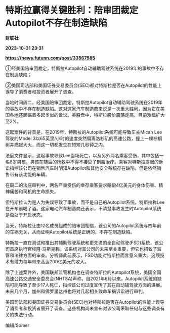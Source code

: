 # 特斯拉赢得关键胜利：陪审团裁定Autopilot不存在制造缺陷
**财联社**

**2023-10-31 23:31**

**https://news.futunn.com/post/33567585**

①经美国陪审团裁定，特斯拉Autopilot自动辅助驾驶系统在2019年的事故中不存在制造缺陷；

②美国司法部和美国证券交易委员会(SEC)都对特斯拉是否在Autopilot的性能上误导了消费者和投资者展开了调查。

当地时间周二，经美国陪审团裁定，特斯拉Autopilot自动辅助驾驶系统在2019年的事故中不存在制造缺陷。这对这家汽车制造商来说是一次重大胜利，因为它在美国各地还面临着多起类似的诉讼。美股盘中，特斯拉股价震荡走高，目前涨幅扩大至2%。

这起案件的背景是，在2019年，特斯拉的Autopilot系统可能导致车主Micah Lee驾驶的Model 3以65英里/小时的速度突然偏离洛杉矶的高速公路，撞上一棵棕榈树并燃起大火，而这一切都发生在短短几秒钟之内。

法庭文件显示，这起事故导致Lee当场死亡，以及另外两名乘客受伤，其中包括一名8岁男孩，男孩在随后的抢救中不得不接受了剖腹治疗。乘客对特斯拉提起的诉讼指控该公司在销售汽车时明知Autopilot和其他安全系统存在缺陷，但是依然销售带有该功能的车辆。

在周二的法庭审判中，两名严重受伤的幸存乘客要求赔偿4亿美元的身体伤害、精神痛苦和司机的生命损失。

但特斯拉认为是人为失误导致了事故，而不是自己的Autopilot系统。特斯拉称Lee在开车前喝了酒。这家电动汽车制造商还表示，不清楚事故发生时Autopilot系统是否处于开启状态。

当天，特斯拉让由12名成员组成的陪审团相信，该公司的Autopilot系统与四年前的车祸无关，从而证明Autopilot系统是正确的，不存在制造缺陷。

特斯拉一直在测试和推出其辅助驾驶系统和更先进的全自动驾驶(FSD)系统，该公司首席执行官埃隆·马斯克称，该系统对其公司的未来至关重要，但它也招致了监管和法律方面的审查。分析师此前表示，FSD功能对特斯拉而言意义重大，这项技术有潜力每年带来高达200亿美元的收入。

除了上述案件外，美国联邦监管机构也在调查特斯拉的Autopilot系统，美国全国高速公路交通安全委员会(NHTSA)声称，自2021年6月以来，Autopilot系统的缺陷可能导致了至少17人死亡，指控该公司过度宣传了其在自动辅驾驶方面的进展。未来几个月，加州和佛罗里达州也将对几起相关致命车祸诉讼进行审判。

美国司法部和美国证券交易委员会(SEC)也对特斯拉是否在Autopilot的性能上误导了消费者和投资者展开了调查。这些机构尚未宣布对该公司采取任何与这些调查有关的执法行动。

编辑/Somer